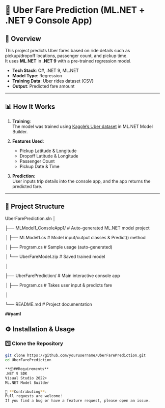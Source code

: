 # 🚖 Uber Fare Prediction (ML.NET + .NET 9 Console App)

## 📌 Overview
This project predicts Uber fares based on ride details such as pickup/dropoff locations, passenger count, and pickup time.  
It uses **ML.NET** in **.NET 9** with a pre-trained regression model.

- **Tech Stack**: C#, .NET 9, ML.NET
- **Model Type**: Regression
- **Training Data**: Uber rides dataset (CSV)
- **Output**: Predicted fare amount

---

## 📊 How It Works
1. **Training**:  
   The model was trained using [Kaggle’s Uber dataset](https://www.kaggle.com) in ML.NET Model Builder.
   
2. **Features Used**:
   - Pickup Latitude & Longitude
   - Dropoff Latitude & Longitude
   - Passenger Count
   - Pickup Date & Time

3. **Prediction**:  
   User inputs trip details into the console app, and the app returns the predicted fare.

---

## 📂 Project Structure
UberFarePrediction.sln
│

├── MLModel1_ConsoleApp1/ # Auto-generated ML.NET model project

│ ├── MLModel1.cs # Model input/output classes & Predict() method

│ ├── Program.cs # Sample usage (auto-generated)

│ └── UberFareModel.zip # Saved trained model

│

├── UberFarePrediction/ # Main interactive console app

│ ├── Program.cs # Takes user input & predicts fare

│

└── README.md # Project documentation

**##yaml**

## ⚙️ Installation & Usage
### 1️⃣ Clone the Repository
```bash
git clone https://github.com/yourusername/UberFarePrediction.git
cd UberFarePrediction

**📦##Requirements**
.NET 9 SDK
Visual Studio 2022+
ML.NET Model Builder

🙌 **Contributing**:
Pull requests are welcome!
If you find a bug or have a feature request, please open an issue.

